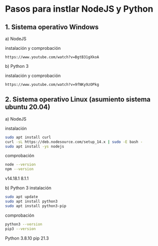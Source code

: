 # Pasos para instlar NodeJS y Python

## 1. Sistema operativo Windows

a) NodeJS

instalación y comprobación
```
https://www.youtube.com/watch?v=BgtB31gXkoA
```

b) Python 3

instalación y comprobación
```
https://www.youtube.com/watch?v=9fNKy9zOPkg
```


## 2. Sistema operativo Linux (asumiento sistema ubuntu 20.04)

a) NodeJS

instalación
```bash
sudo apt install curl
curl -sL https://deb.nodesource.com/setup_14.x | sudo -E bash -
sudo apt install -ys nodejs
```
comprobación
```bash
node --version
npm --version
````
v14.18.1
8.1.1


b) Python 3
instalación
```bash
sudo apt update
sudo apt install python3
sudo apt install python3-pip
```
comprobación
```bash
python3 --version
pip3 --version
````
Python 3.8.10
pip 21.3
